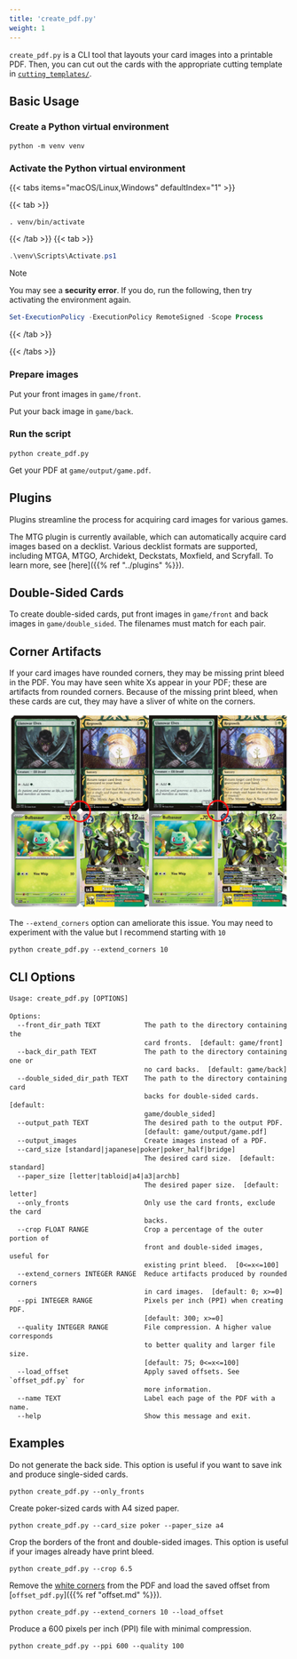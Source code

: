 ```yaml
---
title: 'create_pdf.py'
weight: 1
---
```


`create_pdf.py` is a CLI tool that layouts your card images into a printable PDF. Then, you can cut out the cards with the appropriate cutting template in [`cutting_templates/`](https://github.com/Alan-Cha/silhouette-card-maker-testing/tree/main/cutting_templates).

## Basic Usage

### Create a Python virtual environment
```shell
python -m venv venv
```

### Activate the Python virtual environment
{{< tabs items="macOS/Linux,Windows" defaultIndex="1" >}}

  {{< tab >}}
```shell
. venv/bin/activate
```
  {{< /tab >}}
  {{< tab >}}
```powershell
.\venv\Scripts\Activate.ps1
```

> [!NOTE]
> You may see a **security error**. If you do, run the following, then try activating the environment again.
> ```powershell
> Set-ExecutionPolicy -ExecutionPolicy RemoteSigned -Scope Process
> ```
  {{< /tab >}}

{{< /tabs >}}

### Prepare images

Put your front images in `game/front`.

Put your back image in `game/back`.

### Run the script
```shell
python create_pdf.py
```

Get your PDF at `game/output/game.pdf`.

## Plugins

Plugins streamline the process for acquiring card images for various games.

The MTG plugin is currently available, which can automatically acquire card images based on a decklist. Various decklist formats are supported, including MTGA, MTGO, Archidekt, Deckstats, Moxfield, and Scryfall. To learn more, see [here]({{% ref "../plugins" %}}).

## Double-Sided Cards

To create double-sided cards, put front images in `game/front` and back images in `game/double_sided`. The filenames must match for each pair.

## Corner Artifacts

If your card images have rounded corners, they may be missing print bleed in the PDF. You may have seen white Xs appear in your PDF; these are artifacts from rounded corners. Because of the missing print bleed, when these cards are cut, they may have a sliver of white on the corners.

![Extend corners](/images/extend_corners.jpg)

The `--extend_corners` option can ameliorate this issue. You may need to experiment with the value but I recommend starting with `10`

```shell
python create_pdf.py --extend_corners 10
```

## CLI Options

```
Usage: create_pdf.py [OPTIONS]

Options:
  --front_dir_path TEXT           The path to the directory containing the
                                  card fronts.  [default: game/front]
  --back_dir_path TEXT            The path to the directory containing one or
                                  no card backs.  [default: game/back]
  --double_sided_dir_path TEXT    The path to the directory containing card
                                  backs for double-sided cards.  [default:
                                  game/double_sided]
  --output_path TEXT              The desired path to the output PDF.
                                  [default: game/output/game.pdf]
  --output_images                 Create images instead of a PDF.
  --card_size [standard|japanese|poker|poker_half|bridge]
                                  The desired card size.  [default: standard]
  --paper_size [letter|tabloid|a4|a3|archb]
                                  The desired paper size.  [default: letter]
  --only_fronts                   Only use the card fronts, exclude the card
                                  backs.
  --crop FLOAT RANGE              Crop a percentage of the outer portion of
                                  front and double-sided images, useful for
                                  existing print bleed.  [0<=x<=100]
  --extend_corners INTEGER RANGE  Reduce artifacts produced by rounded corners
                                  in card images.  [default: 0; x>=0]
  --ppi INTEGER RANGE             Pixels per inch (PPI) when creating PDF.
                                  [default: 300; x>=0]
  --quality INTEGER RANGE         File compression. A higher value corresponds
                                  to better quality and larger file size.
                                  [default: 75; 0<=x<=100]
  --load_offset                   Apply saved offsets. See `offset_pdf.py` for
                                  more information.
  --name TEXT                     Label each page of the PDF with a name.
  --help                          Show this message and exit.
```

## Examples

Do not generate the back side. This option is useful if you want to save ink and produce single-sided cards.

```shell
python create_pdf.py --only_fronts
```

Create poker-sized cards with A4 sized paper.

```shell
python create_pdf.py --card_size poker --paper_size a4
```

Crop the borders of the front and double-sided images. This option is useful if your images already have print bleed.

```shell
python create_pdf.py --crop 6.5
```

Remove the [white corners](#white-corners) from the PDF and load the saved offset from [`offset_pdf.py`]({{% ref "offset.md" %}}).

```shell
python create_pdf.py --extend_corners 10 --load_offset
```

Produce a 600 pixels per inch (PPI) file with minimal compression.

```shell
python create_pdf.py --ppi 600 --quality 100
```